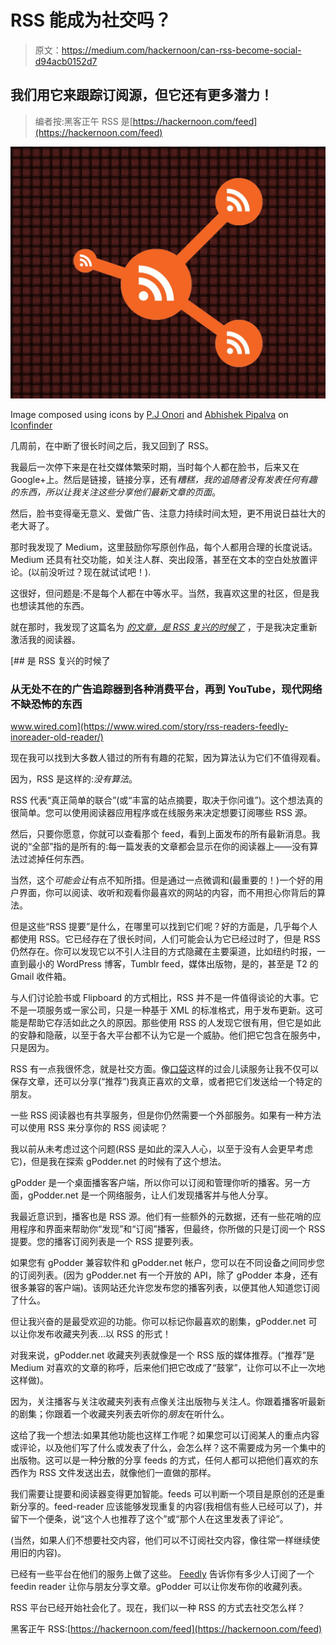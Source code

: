 # RSS 能成为社交吗？

> 原文：<https://medium.com/hackernoon/can-rss-become-social-d94acb0152d7>

## 我们用它来跟踪订阅源，但它还有更多潜力！

> 编者按:黑客正午 RSS 是[https://hackernoon.com/feed](https://hackernoon.com/feed)

![](img/cff5978ecbc20e7d42106a4ca93ef9d5.png)

Image composed using icons by [P.J Onori](https://www.iconfinder.com/icons/118607/share_icon) and [Abhishek Pipalva](https://www.iconfinder.com/icons/1632493/circle_round_icon_rss_icon) on [Iconfinder](https://www.iconfinder.com/)

几周前，在中断了很长时间之后，我又回到了 RSS。

我最后一次停下来是在社交媒体繁荣时期，当时每个人都在脸书，后来又在 Google+上。然后是链接，链接分享，还有*糟糕，我的追随者没有发表任何有趣的东西，所以让我关注这些分享他们最新文章的页面*。

然后，脸书变得毫无意义、爱做广告、注意力持续时间太短，更不用说日益壮大的老大哥了。

那时我发现了 Medium，这里鼓励你写原创作品，每个人都用合理的长度说话。Medium 还具有社交功能，如关注人群、突出段落，甚至在文本的空白处放置评论。(以前没听过？现在就试试吧！).

这很好，但问题是:不是每个人都在中等水平。当然，我喜欢这里的社区，但是我也想读其他的东西。

就在那时，我发现了这篇名为 [*的文章，是 RSS 复兴的时候了*](https://www.wired.com/story/rss-readers-feedly-inoreader-old-reader/) ，于是我决定重新激活我的阅读器。

[](https://www.wired.com/story/rss-readers-feedly-inoreader-old-reader/) [## 是 RSS 复兴的时候了

### 从无处不在的广告追踪器到各种消费平台，再到 YouTube，现代网络不缺恐怖的东西

www.wired.com](https://www.wired.com/story/rss-readers-feedly-inoreader-old-reader/) 

现在我可以找到大多数人错过的所有有趣的花絮，因为算法认为它们不值得观看。

因为，RSS 是这样的:*没有算法*。

RSS 代表“真正简单的联合”(或“丰富的站点摘要，取决于你问谁”)。这个想法真的很简单。您可以使用阅读器应用程序或在线服务来决定想要订阅哪些 RSS 源。

然后，只要你愿意，你就可以查看那个 feed，看到上面发布的所有最新消息。我说的“全部”指的是所有的:每一篇发表的文章都会显示在你的阅读器上——没有算法过滤掉任何东西。

当然，这个*可能会让*有点不知所措。但是通过一点微调和(最重要的！)一个好的用户界面，你可以阅读、收听和观看你最喜欢的网站的内容，而不用担心你背后的算法。

但是这些“RSS 提要”是什么，在哪里可以找到它们呢？好的方面是，几乎每个人都使用 RSS。它已经存在了很长时间，人们可能会认为它已经过时了，但是 RSS 仍然存在。你可以发现它以不引人注目的方式隐藏在主要渠道，比如纽约时报，一直到最小的 WordPress 博客，Tumblr feed，媒体出版物，是的，甚至是 T2 的 Gmail 收件箱。

与人们讨论脸书或 Flipboard 的方式相比，RSS 并不是一件值得谈论的大事。它不是一项服务或一家公司，只是一种基于 XML 的标准格式，用于发布更新。这可能是帮助它存活如此之久的原因。那些使用 RSS 的人发现它很有用，但它是如此的安静和隐蔽，以至于各大平台都不认为它是一个威胁。他们把它包含在服务中，只是因为。

RSS 有一点我很怀念，就是社交方面。像[口袋](https://getpocket.com)这样的过会儿读服务让我不仅可以保存文章，还可以分享(“推荐”)我真正喜欢的文章，或者把它们发送给一个特定的朋友。

一些 RSS 阅读器也有共享服务，但是你仍然需要一个外部服务。如果有一种方法可以使用 RSS 来分享你的 RSS 阅读呢？

我以前从未考虑过这个问题(RSS 是如此的深入人心，以至于没有人会更早考虑它)，但是我在探索 gPodder.net 的时候有了这个想法。

gPodder 是一个桌面播客客户端，所以你可以订阅和管理你听的播客。另一方面，gPodder.net 是一个网络服务，让人们发现播客并与他人分享。

我最近意识到，播客也是 RSS 源。他们有一些额外的元数据，还有一些花哨的应用程序和界面来帮助你“发现”和“订阅”播客，但最终，你所做的只是订阅一个 RSS 提要。您的播客订阅列表是一个 RSS 提要列表。

如果您有 gPodder 兼容软件和 gPodder.net 帐户，您可以在不同设备之间同步您的订阅列表。(因为 gPodder.net 有一个开放的 API，除了 gPodder 本身，还有很多兼容的客户端)。该网站还允许您发布您的播客列表，以便其他人知道您订阅了什么。

但让我兴奋的是最受欢迎的功能。你可以标记你最喜欢的剧集，gPodder.net 可以让你发布收藏夹列表…以 RSS 的形式！

对我来说，gPodder.net 收藏夹列表就像是一个 RSS 版的媒体推荐。(“推荐”是 Medium 对喜欢的文章的称呼，后来他们把它改成了“鼓掌”，让你可以不止一次地这样做)。

因为，关注播客与关注收藏夹列表有点像关注出版物与关注*人*。你跟着播客听最新的剧集；你跟着一个收藏夹列表去听你的*朋友*在听什么。

这给了我一个想法:如果其他功能也这样工作呢？如果您可以订阅某人的重点内容或评论，以及他们写了什么或发表了什么，会怎么样？这不需要成为另一个集中的出版物。这可以是一种分散的分享 feeds 的方式，任何人都可以把他们喜欢的东西作为 RSS 文件发送出去，就像他们一直做的那样。

我们需要让提要和阅读器变得更加智能。feeds 可以判断一个项目是原创的还是重新分享的。feed-reader 应该能够发现重复的内容(我相信有些人已经可以了)，并留下一个便条，说“这个人也推荐了这个”或“那个人在这里发表了评论”。

(当然，如果人们不想要社交内容，他们可以不订阅社交内容，像往常一样继续使用旧的内容)。

已经有一些平台在他们的服务上做了这些。 [Feedly](http://feedly.com/) 告诉你有多少人订阅了一个 feedin reader 让你与朋友分享文章。gPodder 可以让你发布你的收藏列表。

RSS 平台已经开始社会化了。现在，我们以一种 RSS 的方式去社交怎么样？

黑客正午 RSS:[https://hackernoon.com/feed](https://hackernoon.com/feed)